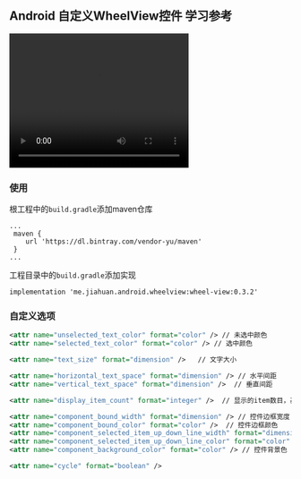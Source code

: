 ## Android 自定义WheelView控件 学习参考
<video width="320" height="240" loop autoplay>
    <source src="screen.webm" type="video/webm">
</video>

### 使用
根工程中的`build.gradle`添加maven仓库
```
...
 maven {
    url 'https://dl.bintray.com/vendor-yu/maven'
 }
...
```


工程目录中的`build.gradle`添加实现
```
implementation 'me.jiahuan.android.wheelview:wheel-view:0.3.2'
```



### 自定义选项
```xml
<attr name="unselected_text_color" format="color" /> // 未选中颜色
<attr name="selected_text_color" format="color" /> // 选中颜色

<attr name="text_size" format="dimension" />   // 文字大小

<attr name="horizontal_text_space" format="dimension" /> // 水平间距
<attr name="vertical_text_space" format="dimension" />  // 垂直间距

<attr name="display_item_count" format="integer" />  // 显示的item数目，基数

<attr name="component_bound_width" format="dimension" /> // 控件边框宽度
<attr name="component_bound_color" format="color" />  // 控件边框颜色
<attr name="component_selected_item_up_down_line_width" format="dimension" />  // 控件中间项上下线条
<attr name="component_selected_item_up_down_line_color" format="color" />
<attr name="component_background_color" format="color" /> // 控件背景色

<attr name="cycle" format="boolean" />
```
